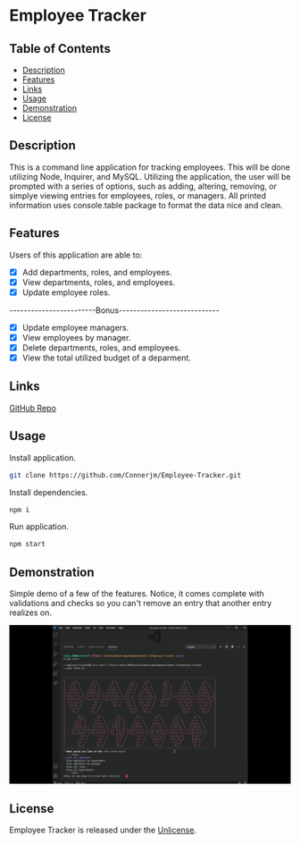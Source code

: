 # Employee Tracker

## Table of Contents

- [Description](#description)
- [Features](#features)
- [Links](#links)
- [Usage](#usage)
- [Demonstration](#demonstration)
- [License](#license)

## Description

This is a command line application for tracking employees. This will be done utilizing Node, Inquirer, and MySQL. Utilizing the application, the user will be prompted with a series of options, such as adding, altering, removing, or simplye viewing entries for employees, roles, or managers. All printed information uses console.table package to format the data nice and clean.

## Features

Users of this application are able to:

- [x] Add departments, roles, and employees.
- [x] View departments, roles, and employees.
- [x] Update employee roles.

------------------------Bonus----------------------------

- [x] Update employee managers.
- [x] View employees by manager.
- [x] Delete departments, roles, and employees.
- [x] View the total utilized budget of a deparment.

## Links

[GitHub Repo](https://github.com/Connerjm/Employee-Tracker)

## Usage

Install application.

```bash
git clone https://github.com/Connerjm/Employee-Tracker.git
```

Install dependencies.

```bash
npm i
```

Run application.

```bash
npm start
```

## Demonstration

Simple demo of a few of the features. Notice, it comes complete with validations and checks so you can't remove an entry that another entry realizes on.

![Demonstration](./assets/employee_tracker.gif)

## License

Employee Tracker is released under the [Unlicense](https://www.opensource.org/licenses/unlicense).

